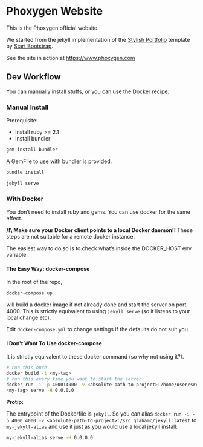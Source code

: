 # Phoxygen Website

This is the Phoxygen official website.

We started from the jekyll implementation of the [Stylish
Portfolio](http://startbootstrap.com/template-overviews/stylish-portfolio/)
template by [Start Bootstrap](http://startbootstrap.com/).

See the site in action at https://www.phoxygen.com

## Dev Workflow

You can manually install stuffs, or you can use the Docker recipe.

### Manual Install

Prerequisite:

- install ruby >= 2.1
- install bundler

```bash
gem install bundler
```

A GemFile to use with bundler is provided.

```bash
bundle install
```

```bash
jekyll serve
```

### With Docker

You don’t need to install ruby and gems. You can use docker for the same effect.

**/!\ Make sure your Docker client points to a local Docker daemon!!** These
steps are not suitable for a remote docker instance.

The easiest way to do so is to check what’s inside the DOCKER_HOST env variable.

#### The Easy Way: docker-compose

In the root of the repo,

```bash
docker-compose up
```

will build a docker image if not already done and start the server on port 4000.
This is strictly equivalent to using `jekyll serve` (so it listens to your local
change etc).

Edit `docker-compose.yml` to change settings if the defaults do not suit you.

#### I Don't Want To Use docker-compose

It is strictly equivalent to these docker command (so why not using it?).

```bash
# run this once
docker build -t <my-tag>
# run this every time you want to start the server
docker run -i -p 4000:4000 -v <absolute-path-to-project>:/home/user/src \
<my-tag> serve -H 0.0.0.0
```

**Protip:** 

The entrypoint of the Dockerfile is `jekyll`. So you can alias `docker run -i -p
4000:4000 -v <absolute-path-to-project>:/src grahamc/jekyll:latest` to
`my-jekyll-alias` and use it just as you would use a local jekyll install:

```bash
my-jekyll-alias serve -H 0.0.0.0
```
